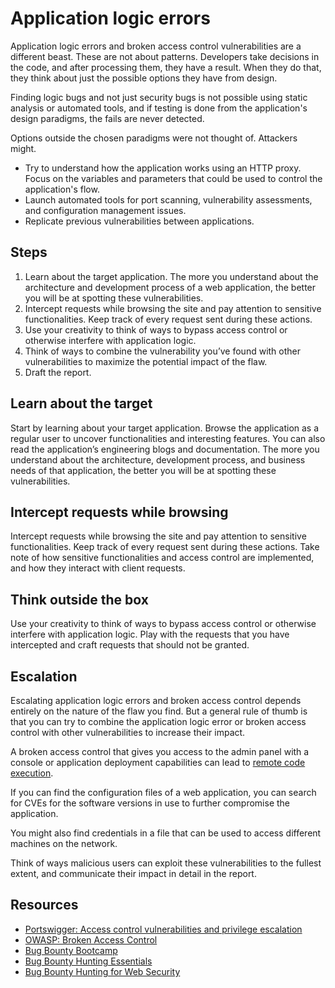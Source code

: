 # Application logic errors

Application logic errors and broken access control vulnerabilities are a different beast. These are not about patterns. Developers take decisions in the code, and after processing them, they have a result. When they do that, they think about just the possible options they have from design.

Finding logic bugs and not just security bugs is not possible using static analysis or automated tools, and if testing is done from the application's design paradigms, the fails are never detected.

Options outside the chosen paradigms were not thought of. Attackers might.

* Try to understand how the application works using an HTTP proxy. Focus on the variables and parameters that could be used to control the application's flow.
* Launch automated tools for port scanning, vulnerability assessments, and configuration management issues.
* Replicate previous vulnerabilities between applications.

## Steps

1. Learn about the target application. The more you understand about the architecture and development process of a web application, the better you will be at spotting these vulnerabilities.
2. Intercept requests while browsing the site and pay attention to sensitive functionalities. Keep track of every request sent during these actions.
3. Use your creativity to think of ways to bypass access control or otherwise interfere with application logic.
4. Think of ways to combine the vulnerability you’ve found with other vulnerabilities to maximize the potential impact of the flaw.
5. Draft the report.

## Learn about the target

Start by learning about your target application. Browse the application as a regular user to uncover functionalities and interesting features. You can also read the application’s engineering blogs and documentation. The more you understand about the architecture, development process, and business needs of that application, the better you will be at spotting these vulnerabilities.

## Intercept requests while browsing

Intercept requests while browsing the site and pay attention to sensitive functionalities. Keep track of every request sent during these actions. Take note of how sensitive functionalities and access control are implemented, and how they interact with client requests.

## Think outside the box

Use your creativity to think of ways to bypass access control or otherwise interfere with application logic. Play with the requests that you have intercepted and craft requests that should not be granted.

## Escalation

Escalating application logic errors and broken access control depends entirely on the nature of the flaw you find. But a general rule of thumb is that you can try to combine the application logic error or broken access control with other vulnerabilities to increase their impact.

A broken access control that gives you access to the admin panel with a console or application deployment capabilities can lead to [remote code execution](rce.md). 

If you can find the configuration files of a web application, you can search for CVEs for the software versions in use to further compromise the application. 

You might also find credentials in a file that can be used to access different machines on the network.

Think of ways malicious users can exploit these vulnerabilities to the fullest extent, and communicate their impact in detail in the report.

## Resources

* [Portswigger: Access control vulnerabilities and privilege escalation](https://portswigger.net/web-security/access-control)
* [OWASP: Broken Access Control](https://owasp.org/www-community/Broken_Access_Control)
* [Bug Bounty Bootcamp](https://nostarch.com/bug-bounty-bootcamp)
* [Bug Bounty Hunting Essentials](https://www.packtpub.com/product/bug-bounty-hunting-essentials/9781788626897)
* [Bug Bounty Hunting for Web Security](https://link.springer.com/book/10.1007/978-1-4842-5391-5)

